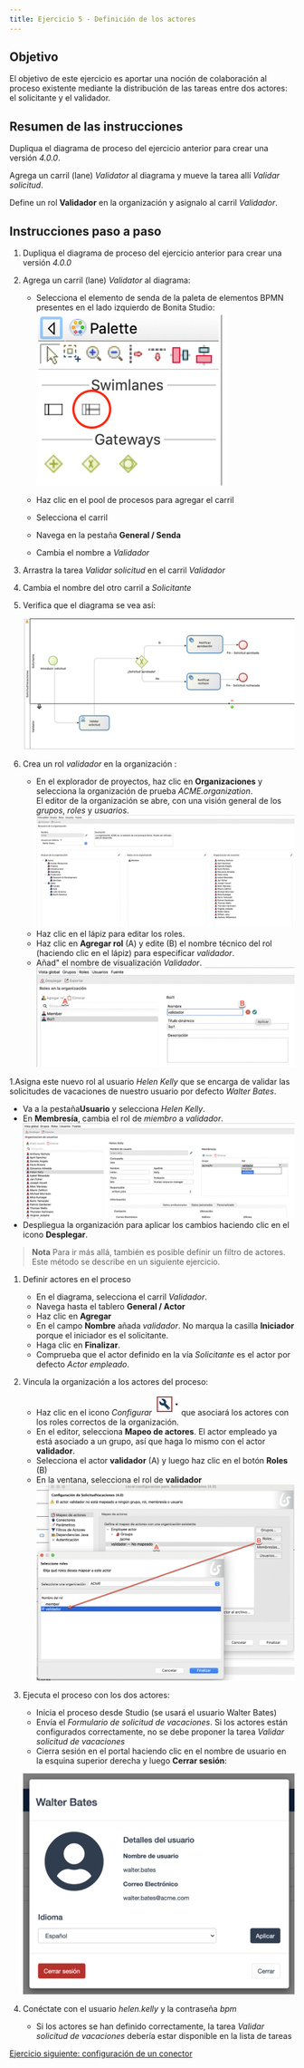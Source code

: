 ```yaml
---
title: Ejercicio 5 - Definición de los actores
---
```


## Objetivo

El objetivo de este ejercicio es aportar una noción de colaboración al proceso existente mediante la distribución de las tareas entre dos actores: el solicitante y el validador.

## Resumen de las instrucciones

Dupliqua el diagrama de proceso del ejercicio anterior para crear una versión *4.0.0*.

Agrega un carril (lane) *Validator* al diagrama y mueve la tarea allí *Validar solicitud*.

Define un rol **Validador** en la organización y asignalo al carril *Validador*.

## Instrucciones paso a paso

1. Dupliqua el diagrama de proceso del ejercicio anterior para crear una versión *4.0.0*

1. Agrega un carril (lane) *Validator* al diagrama:
    - Selecciona el elemento de senda de la paleta de elementos BPMN presentes en el lado izquierdo de Bonita Studio:
   ![elemento de senda en la paleta BPMN](images/ex04/ex4_01.png)
   
    - Haz clic en el pool de procesos para agregar el carril
    - Selecciona el carril
    - Navega en la pestaña **General / Senda**
    - Cambia el nombre a *Validador*

1. Arrastra la tarea *Validar solicitud* en el carril *Validador*
   
1. Cambia el nombre del otro carril a *Solicitante*

1. Verifica que el diagrama se vea así:

    ![diagrama con dos carriles](images/ex04/ex4_02.png)
   
1. Crea un rol *validador* en la organización :
   - En el explorador de proyectos, haz clic en **Organizaciones** y selecciona la organización de prueba *ACME.organization*.   
     El editor de la organización se abre, con una visión general de los *grupos*, *roles* y *usuarios*.
     ![Organización](images/ex04/ex4_03.png)
   - Haz clic en el lápiz para editar los roles.
   - Haz clic en **Agregar rol** (A) y edite (B) el nombre técnico del rol (haciendo clic en el lápiz) para especificar *validador*.
   - Añad" el nombre de visualización *Validador*.
     ![add a rol](images/ex04/ex4_04.png)
     
1.Asigna este nuevo rol al usuario *Helen Kelly* que se encarga de validar las solicitudes de vacaciones de nuestro usuario por defecto *Walter Bates*.
   - Va a la pestaña**Usuario** y selecciona *Helen Kelly*.
   - En **Membresía**, cambia el rol de *miembro* a *validador*.
     ![membresia](images/ex04/ex4_09.png)
   - Despliegua la organización para aplicar los cambios haciendo clic en el icono **Desplegar**.
   
   >**Nota** Para ir más allá, también es posible definir un filtro de actores. Este método se describe en un siguiente ejercicio.

1. Definir actores en el proceso
   - En el diagrama, selecciona el carril *Validador*.
   - Navega hasta el tablero **General / Actor**
   - Haz clic en **Agregar**
   - En el campo **Nombre** añada *validador*. No marqua la casilla **Iniciador** porque el iniciador es el solicitante.
   - Haga clic en **Finalizar**.
   - Comprueba que el actor definido en la vía *Solicitante* es el actor por defecto *Actor empleado*.

1. Vincula la organización a los actores del proceso:
   - Haz clic en el icono *Configurar* ![Configurar](images/ex04/ex4_06.png) que asociará los actores con los roles correctos de la organización.
   - En el editor, selecciona **Mapeo de actores**. El actor empleado ya está asociado a un grupo, así que haga lo mismo con el actor **validador**.
   - Selecciona el actor **validador** (A) y luego haz clic en el botón **Roles** (B)
   - En la ventana, selecciona el rol de **validador**
     ![mapping acteur](images/ex04/ex4_07.png)

1. Ejecuta el proceso con los dos actores:
    - Inicia el proceso desde Studio (se usará el usuario Walter Bates)
    - Envía el *Formulario de solicitud de vacaciones*. Si los actores están configurados correctamente, no se debe proponer la tarea *Validar solicitud de vacaciones*
    - Cierra sesión en el portal haciendo clic en el nombre de usuario en la esquina superior derecha y luego **Cerrar sesión**:
    
    ![cierre de sesión del portal](images/ex04/ex4_08.png)
   
 1. Conéctate con el usuario *helen.kelly* y la contraseña *bpm*
 
    - Si los actores se han definido correctamente, la tarea *Validar solicitud de vacaciones* debería estar disponible en la lista de tareas
   
   [Ejercicio siguiente: configuración de un conector](05-connectors.md)
